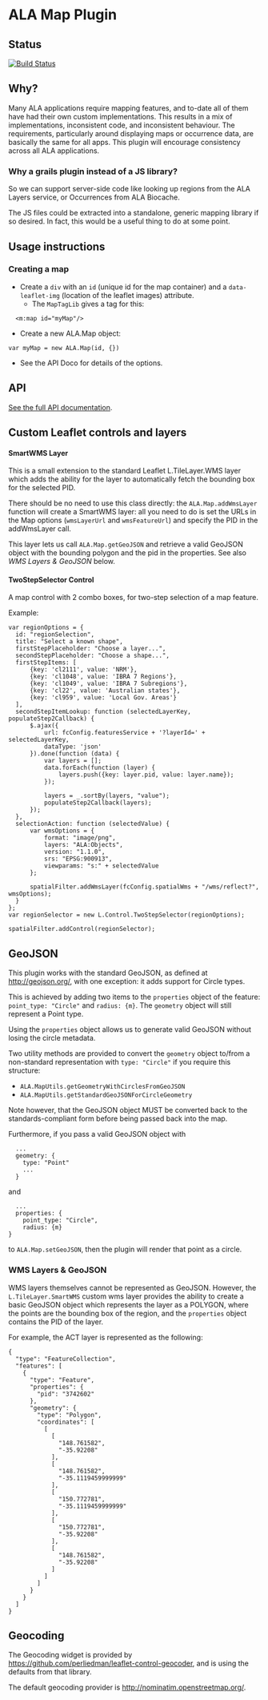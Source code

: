 # ALA Map Plugin

## Status
[![Build Status](https://travis-ci.org/AtlasOfLivingAustralia/ala-map-plugin.svg?branch=master)](https://travis-ci.org/AtlasOfLivingAustralia/ala-map-plugin)

## Why?

Many ALA applications require mapping features, and to-date all of them have had their own custom implementations.
This results in a mix of implementations, inconsistent code, and inconsistent behaviour. The requirements, particularly
around displaying maps or occurrence data, are basically the same for all apps. This plugin will encourage consistency
across all ALA applications.


### Why a grails plugin instead of a JS library?

So we can support server-side code like looking up regions from the ALA Layers service, or Occurrences from ALA Biocache.

The JS files could be extracted into a standalone, generic mapping library if so desired. In fact, this would be a useful
thing to do at some point.


## Usage instructions

### Creating a map

* Create a ```div``` with an ```id``` (unique id for the map container) and a ```data-leaflet-img``` (location of the leaflet images) attribute.
  * The ```MapTagLib``` gives a tag for this:

```
  <m:map id="myMap"/>
```
* Create a new ALA.Map object:
```
var myMap = new ALA.Map(id, {})
```
* See the API Doco for details of the options.

## API

[See the full API documentation](http://atlasoflivingaustralia.github.io/ala-map-plugin/ALA.Map.html).

## Custom Leaflet controls and layers

#### SmartWMS Layer

This is a small extension to the standard Leaflet L.TileLayer.WMS layer which adds the ability for the layer to automatically fetch the bounding box for the selected PID.

There should be no need to use this class directly: the ```ALA.Map.addWmsLayer``` function will create a SmartWMS layer: all you need to do is set the URLs in the Map options (```wmsLayerUrl``` and ```wmsFeatureUrl```) and specify the PID in the addWmsLayer call.

This layer lets us call ```ALA.Map.getGeoJSON``` and retrieve a valid GeoJSON object with the bounding polygon and the pid in the properties. See also _WMS Layers & GeoJSON_ below.

#### TwoStepSelector Control

A map control with 2 combo boxes, for two-step selection of a map feature.

Example:

```
var regionOptions = {
  id: "regionSelection",
  title: "Select a known shape",
  firstStepPlaceholder: "Choose a layer...",
  secondStepPlaceholder: "Choose a shape...",
  firstStepItems: [
      {key: 'cl2111', value: 'NRM'},
      {key: 'cl1048', value: 'IBRA 7 Regions'},
      {key: 'cl1049', value: 'IBRA 7 Subregions'},
      {key: 'cl22', value: 'Australian states'},
      {key: 'cl959', value: 'Local Gov. Areas'}
  ],
  secondStepItemLookup: function (selectedLayerKey, populateStep2Callback) {
      $.ajax({
          url: fcConfig.featuresService + '?layerId=' + selectedLayerKey,
          dataType: 'json'
      }).done(function (data) {
          var layers = [];
          data.forEach(function (layer) {
              layers.push({key: layer.pid, value: layer.name});
          });

          layers = _.sortBy(layers, "value");
          populateStep2Callback(layers);
      });
  },
  selectionAction: function (selectedValue) {
      var wmsOptions = {
          format: "image/png",
          layers: "ALA:Objects",
          version: "1.1.0",
          srs: "EPSG:900913",
          viewparams: "s:" + selectedValue
      };

      spatialFilter.addWmsLayer(fcConfig.spatialWms + "/wms/reflect?", wmsOptions);
  }
};
var regionSelector = new L.Control.TwoStepSelector(regionOptions);

spatialFilter.addControl(regionSelector);
```

## GeoJSON

This plugin works with the standard GeoJSON, as defined at http://geojson.org/, with one exception: it adds support for
Circle types.

This is achieved by adding two items to the ```properties``` object of the feature: ```point_type: "Circle"``` and ```radius: {m}```.
The ```geometry``` object will still represent a Point type.

Using the ```properties``` object allows us to generate valid GeoJSON without losing the circle metadata.

Two utility methods are provided to convert the ```geometry``` object to/from a non-standard representation with ```type: "Circle"``` if you require this structure:

* ```ALA.MapUtils.getGeometryWithCirclesFromGeoJSON```
* ```ALA.MapUtils.getStandardGeoJSONForCircleGeometry```

Note however, that the GeoJSON object MUST be converted back to the standards-compliant form before being passed back into the map.

Furthermore, if you pass a valid GeoJSON object with

```
  ...
  geometry: {
    type: "Point"
    ...
  }
```

and

```
  ...
  properties: {
    point_type: "Circle",
    radius: {m}
}
```

to ```ALA.Map.setGeoJSON```, then the plugin will render that point as a circle.

### WMS Layers & GeoJSON

WMS layers themselves cannot be represented as GeoJSON. However, the ```L.TileLayer.SmartWMS``` custom wms layer provides the ability to create a basic GeoJSON object which represents the layer as a POLYGON, where the points are the bounding box of the region, and the ```properties``` object contains the PID of the layer.

For example, the ACT layer is represented as the following:

```
{
  "type": "FeatureCollection",
  "features": [
    {
      "type": "Feature",
      "properties": {
        "pid": "3742602"
      },
      "geometry": {
        "type": "Polygon",
        "coordinates": [
          [
            [
              "148.761582",
              "-35.92208"
            ],
            [
              "148.761582",
              "-35.1119459999999"
            ],
            [
              "150.772781",
              "-35.1119459999999"
            ],
            [
              "150.772781",
              "-35.92208"
            ],
            [
              "148.761582",
              "-35.92208"
            ]
          ]
        ]
      }
    }
  ]
}
```

## Geocoding

The Geocoding widget is provided by https://github.com/perliedman/leaflet-control-geocoder, and is using the defaults from that library.

The default geocoding provider is http://nominatim.openstreetmap.org/.
